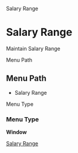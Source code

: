 
Salary Range
# Salary Range


Maintain Salary Range

Menu Path
## Menu Path



- Salary Range

Menu Type
### Menu Type

**Window**


[Salary Range](functional-guide/window/window-salary-range.md)